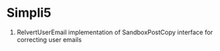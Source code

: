 # Simpli5

1. RelvertUserEmail implementation of SandboxPostCopy interface for correcting user emails
